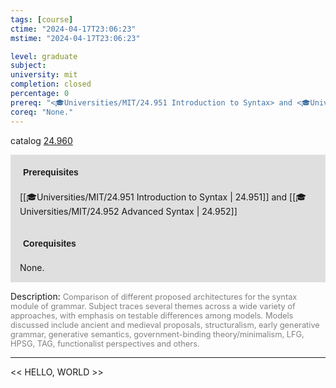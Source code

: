 ```yaml
---
tags: [course]
ctime: "2024-04-17T23:06:23"
mstime: "2024-04-17T23:06:23"

level: graduate
subject: 
university: mit
completion: closed
percentage: 0
prereq: "<🎓Universities/MIT/24.951 Introduction to Syntax> and <🎓Universities/MIT/24.952 Advanced Syntax>"
coreq: "None."
---
```


catalog [24.960](http://student.mit.edu/catalog/m24b.html#24.960)

<span style="display: block; padding: 15px; background-color: rgb(100, 100, 100, 0.2);"><font id="m_prereq2816_0" style="display: block; font-family: Arial, sans-serif; font-weight: bold; padding: 5px">Prerequisites</font><br><span id="prereq2816_0">[[🎓Universities/MIT/24.951 Introduction to Syntax | 24.951]] and [[🎓Universities/MIT/24.952 Advanced Syntax | 24.952]]</span></span>
<span style="display: block; padding: 15px; background-color: rgb(100, 100, 100, 0.2);"><font id="m_coreq2816_0" style="display: block; font-family: Arial, sans-serif; font-weight: bold; padding: 5px">Corequisites</font><br><span id="coreq2816_0">None.</span></span>

<font style="">Description:</font>
<font style="color: grey; font-size: 0.8rem;">Comparison of different proposed architectures for the syntax module of grammar. Subject traces several themes across a wide variety of approaches, with emphasis on testable differences among models. Models discussed include ancient and medieval proposals, structuralism, early generative grammar, generative semantics, government-binding theory/minimalism, LFG, HPSG, TAG, functionalist perspectives and others.</font>



---

<< HELLO, WORLD >>
